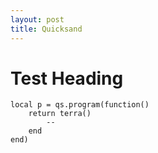 ```yaml
---
layout: post
title: Quicksand
---
```


# Test Heading

    local p = qs.program(function()
        return terra()
            --
        end
    end)